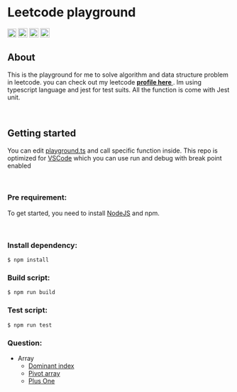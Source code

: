 # Leetcode playground


<div style="display: inline-block">
<img   src="https://img.shields.io/badge/-jest-%23C21325?style=for-the-badge&logo=jest&logoColor=white" height="20" /> 
 <img alt="React" src="https://img.shields.io/badge/typescript-%23007ACC.svg?style=for-the-badge&logo=typescript&logoColor=white"  height="21"  />
 <img alt="React" src="https://img.shields.io/badge/node.js-6DA55F?style=for-the-badge&logo=node.js&logoColor=white"  height="21"  />
<a href="https://leetcode.com/burhanhelmy/"><img   src="https://img.shields.io/badge/dynamic/json?style=for-the-badge&labelColor=black&color=%23ffa116&label=Solved&query=solvedOverTotal&url=https%3A%2F%2Fleetcode-badge.vercel.app%2Fapi%2Fusers%2Fburhanhelmy&logo=leetcode&logoColor=yellow" height="21"  /> </a>
</div>


<br />

## About


This is the playground for me to solve algorithm and data structure problem in leetcode. you can check out my leetcode <b> <a  href="https://leetcode.com/burhanhelmy"> profile here </a> </b>. Im using typescript language and jest for test suits. All the function is come with Jest unit.

<br />

## Getting started 

You can edit [playground.ts](./src/playground.ts) and call specific function inside. This repo is optimized for [VSCode](https://code.visualstudio.com) which you can use run and debug with break point enabled


<br />

### Pre requirement:
To get started, you need to install [NodeJS](https://nodejs.org/en/) and npm.

<br />


### Install dependency:
    $ npm install

### Build script:

    $ npm run build

### Test script:

    $ npm run test    


### Question:

* Array
    * [Dominant index](./src/array/dominant_index/dominant_index.md)
    * [Pivot array](./src/array/pivot_array/pivot_array.md)
    * [Plus One](./src/array/plus_one/plus_one.md)




